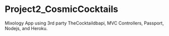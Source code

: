 # Project2_CosmicCocktails
Mixology App using 3rd party TheCocktaildbapi, MVC Controllers, Passport, Nodejs, and Heroku.
